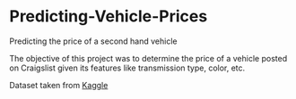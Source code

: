 # Predicting-Vehicle-Prices
Predicting the price of a second hand vehicle

The objective of this project was to determine the price of a vehicle posted on Craigslist given its features like transmission type, color, etc.

Dataset taken from [Kaggle](https://www.kaggle.com/austinreese/craigslist-carstrucks-data)

